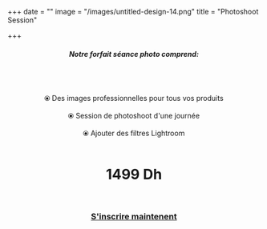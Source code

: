 +++
date = ""
image = "/images/untitled-design-14.png"
title = "Photoshoot Session"

+++
<h5 style="text-align:center;"><b>Notre forfait séance photo comprend:</b></h5><br><br><p style="text-align:center;">⦿ Des images professionnelles pour tous vos produits<br><br>⦿ Session de photoshoot d'une journée<br><br>⦿ Ajouter des filtres Lightroom<br><br></p>

<h1 style="text-align:center;">1499 Dh<br><br></h1>

<h3 style="text-align:center;"><a href="https://business-booster.netlify.app/fr/contact">S'inscrire maintenent</a></h3>